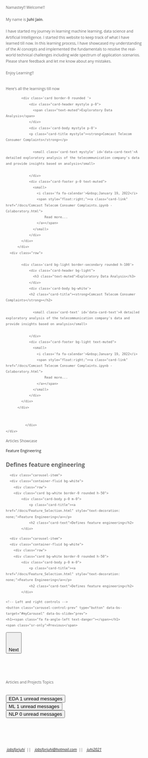 <head>
  
<style>
    body {
      color: #666666; font-family: 'Open Sans';
      font-size: calc(20px - 1vw);
      line-height: calc(1.1em + 0.5vw);
    }
    .card:hover {
	    box-shadow: 5px 6px 6px 2px #e9ecef;
	}
    .card-img-top {
      width: 100vw; 
      height: calc(120px + 1.5vw);
      }
</style>
</head>
  
<body id="myPage" data-spy="scroll"  data-target=".navbar" data-offset="0">

<div id="about">
<p class='card-text'> Namastey!!   Welcome!! <br><br>My name is <strong>Juhi Jain</strong>. <br><br>I have started my journey in learning machine learning, data science and Artificial Intelligence. I started this website to keep track of what I have learned till now. In this learning process, I have showcased my understanding of the AI concepts and implemented the fundamentals to resolve the real-world technical challenges including wide spectrum of application scenarios. Please share feedback and let me know about any mistakes.<br><br>Enjoy Learning!! <br><br>
                    </p>
</div>


<div id="projects">
    <div class="container-fluid bg-light p-0">
    <div class="row">
    <p class="text-success">Here's all the learnings till now&nbsp;<i class="fa fa-angle-double-down"></i></p>
</div>
    	<div class="row mb-2">
                          
            <div class='card border-0 rounded '>
              	<div class="card-header mystyle p-0">
                  <span class="text-muted">Exploratory Data Analysis</span>
                </div>
                <div class='card-body mystyle p-0'>
                <p class="card-title mystyle"><strong>Comcast Telecom Consumer Complaints</strong></p>
                
                  <small class='card-text mystyle' id='data-card-text'>A detailed exploratory analysis of the telecommunication company's data and provide insights based on analysis</small>
                  
                </div>
                <div class="card-footer p-0 text-muted">
                  <small>
                  	<i class='fa fa-calendar'>&nbsp;January 19, 2022</i>
                  	<span style="float:right;"><a class="card-link" href="/docs/Comcast Telecom Consumer Complaints.ipynb - Colaboratory.html">
                    	Read more...
                    </a></span>
                  </small>
                </div>
            </div>          
          </div>     
      <div class="row">
                  
            <div class='card bg-light border-secondary rounded h-100'>
              	<div class="card-header bg-light">
                  <h3 class="text-muted">Exploratory Data Analysis</h3>
                </div>
                <div class='card-body bg-white'>
                <h2 class="card-title"><strong>Comcast Telecom Consumer Complaints</strong></h2>
                
                  <small class='card-text' id='data-card-text'>A detailed exploratory analysis of the telecommunication company's data and provide insights based on analysis</small>
                  
                </div> 
                <div class="card-footer bg-light text-muted">
                  <small>
                  	<i class='fa fa-calendar'>&nbsp;January 19, 2022</i>
                  	<span style="float:right;"><a class="card-link" href="/docs/Comcast Telecom Consumer Complaints.ipynb - Colaboratory.html">
                    	Read more...
                    </a></span>
                  </small>
                </div>
            </div>          
          </div>  
        
                  
              </div>            
    </div> 	        



<!-- Container (Contact Section) -->
<div id="articles">
  <p class="text-success m-3">Articles Showcase&nbsp;<i class="fa fa-angle-double-down"></i></p>
  <div id="myCarousel" class="carousel slide my-0 py-0 px-5" data-bs-ride="carousel">
    <!-- Wrapper for slides -->
    <div class="carousel-inner">
      <div class="carousel-item active">
      <div class="container-fluid bg-white">
    	<div class="row">
      	<div class="card bg-white border-0 rounded h-50">
            <div class="card-body p-0 m-0">
                <p class="card-title"><a href="/docs/Feature_Selection.html" style="text-decoration: none;">Feature Engineering</a></p>
                <h2 class="card-text">Defines feature engineering</h2>
            </div>
</div>
      </div>
         </div>
      </div>

      <div class="carousel-item">
      <div class="container-fluid bg-white">
    	<div class="row">
      	<div class="card bg-white border-0 rounded h-50">
            <div class="card-body p-0 m-0">
                <p class="card-title"><a href="/docs/Feature_Selection.html" style="text-decoration: none;">Feature Engineering</a></p>
                <h2 class="card-text">Defines feature engineering</h2>
            </div>
</div>
         </div>
         </div>
      </div>
      
      <div class="carousel-item">
      <div class="container-fluid bg-white">
    	<div class="row">
      	<div class="card bg-white border-0 rounded h-50">
            <div class="card-body p-0 m-0">
                <p class="card-title"><a href="/docs/Feature_Selection.html" style="text-decoration: none;">Feature Engineering</a></p>
                <h2 class="card-text">Defines feature engineering</h2>
            </div>
</div>
         </div>
         </div>
      </div>
   </div>

    <!-- Left and right controls -->
    <button class="carousel-control-prev" type="button" data-bs-target="#myCarousel" data-bs-slide="prev">
    <h1><span class="fa fa-angle-left text-danger"></span></h1>
    <span class="sr-only">Previous</span>
  </button>
  
  
  <button class="carousel-control-next" type="button" data-bs-target="#myCarousel" data-bs-slide="next">
    <h1><span class="fa fa-angle-right text-danger"></span></h1>
    <span class="visually-hidden">Next</span>
  </button>
  
  </div>
</div>
    
<br>    <br><br>
    
<div id="topics">
  <div class="container-fluid">
    <div class="row">
    <p class="text-success text-center">Articles and Projects Topics</p>
    </div>
    <br>
    <div class="row">
    	<div class="col">
          <button type="button" class="btn py-0 btn-sm btn-primary position-relative">
            EDA
            <span class="position-absolute top-0 start-100 translate-middle badge rounded-pill bg-success">
              1
              <span class="visually-hidden">unread messages</span>
            </span>
          </button>
        </div>
    	<div class="col">
          <button type="button" class="btn py-0 btn-sm btn-primary position-relative">
            ML
            <span class="position-absolute top-0 start-100 translate-middle badge rounded-pill bg-success">
              1
              <span class="visually-hidden">unread messages</span>
            </span>
          </button>
        </div>
        <div class="col">
          <button type="button" class="btn py-0 btn-sm btn-primary position-relative">
            NLP
            <span class="position-absolute top-0 start-100 translate-middle badge rounded-pill bg-success">
              0
              <span class="visually-hidden">unread messages</span>
            </span>
          </button>
        </div>
    </div>
  </div>	    
</div>

<!-- Footer -->
<footer class="text-center">
  <br><br><br>
  <p style="float:center;">
    <a class="up-arrow" href="#myPage" data-toggle="tooltip" title="TO TOP">
    <h1><i class="fa fa-sort-up pe-5"></i></h1>
  </a></p>
  <span style="float:center;">
  <i class="fa fa-linkedin">&nbsp;<a href="www.linkedin.com/in/jobsforjuhi" target="_blank">jobsforjuhi</a></i>&ensp;||&ensp;
                  <i class="fa fa-envelope-o">&nbsp;<a href="mailto:jobsforjuhi@hotmail.com">jobsforjuhi@hotmail.com</a></i>&ensp;||&ensp;
                  <i class="fa fa-github">&nbsp;<a href="https://juhi2021.github.io/docs/index.html#about" target="_blank">juhi2021</a></i>
                  </span>
                  
</footer>
<script>
$(document).ready(function(){
  // Initialize Tooltip
  $('[data-toggle="tooltip"]').tooltip(); 
  
  // Add smooth scrolling to all links in navbar + footer link
  $(".navbar a, footer a[href='#myPage']").on('click', function(event) {

    // Make sure this.hash has a value before overriding default behavior
    if (this.hash !== "") {

      // Prevent default anchor click behavior
      event.preventDefault();

      // Store hash
      var hash = this.hash;

      // Using jQuery's animate() method to add smooth page scroll
      // The optional number (900) specifies the number of milliseconds it takes to scroll to the specified area
      $('html, body').animate({
        scrollTop: $(hash).offset().top
      }, 100, function(){
   
        // Add hash (#) to URL when done scrolling (default click behavior)
        window.location.hash = hash;
      });
    } // End if
  });
})
</script>
</body>
